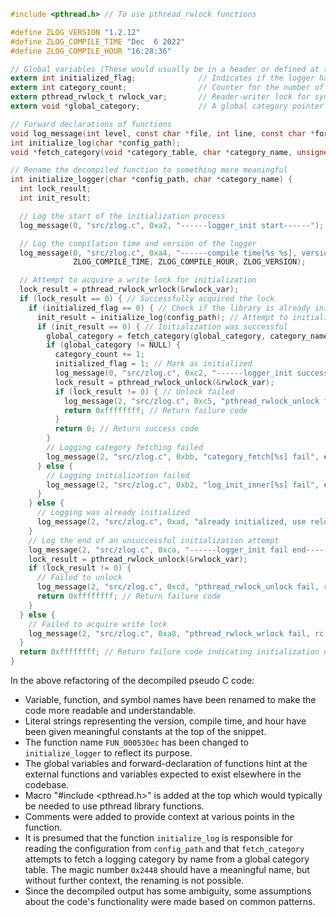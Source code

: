```c
#include <pthread.h> // To use pthread_rwlock functions

#define ZLOG_VERSION "1.2.12"
#define ZLOG_COMPILE_TIME "Dec  6 2022"
#define ZLOG_COMPILE_HOUR "16:28:36"

// Global variables (These would usually be in a header or defined at top of a C file)
extern int initialized_flag;              // Indicates if the logger has been initialized
extern int category_count;                // Counter for the number of logging categories
extern pthread_rwlock_t rwlock_var;       // Reader-writer lock for synchronizing access
extern void *global_category;             // A global category pointer for logging

// Forward declarations of functions
void log_message(int level, const char *file, int line, const char *format, ...);
int initialize_log(char *config_path);
void *fetch_category(void *category_table, char *category_name, unsigned int unk);

// Rename the decompiled function to something more meaningful
int initialize_logger(char *config_path, char *category_name) {
  int lock_result;
  int init_result;

  // Log the start of the initialization process
  log_message(0, "src/zlog.c", 0xa2, "------logger_init start------");

  // Log the compilation time and version of the logger
  log_message(0, "src/zlog.c", 0xa4, "------compile time[%s %s], version[%s]------",
              ZLOG_COMPILE_TIME, ZLOG_COMPILE_HOUR, ZLOG_VERSION);

  // Attempt to acquire a write lock for initialization
  lock_result = pthread_rwlock_wrlock(&rwlock_var);
  if (lock_result == 0) { // Successfully acquired the lock
    if (initialized_flag == 0) { // Check if the library is already initialized
      init_result = initialize_log(config_path); // Attempt to initialize with config path
      if (init_result == 0) { // Initialization was successful
        global_category = fetch_category(global_category, category_name, 0x2448); // Attempt to fetch the category
        if (global_category != NULL) {
          category_count += 1;
          initialized_flag = 1; // Mark as initialized
          log_message(0, "src/zlog.c", 0xc2, "------logger_init success end------");
          lock_result = pthread_rwlock_unlock(&rwlock_var);
          if (lock_result != 0) { // Unlock failed
            log_message(2, "src/zlog.c", 0xc5, "pthread_rwlock_unlock fail, rc=[%d]", lock_result);
            return 0xffffffff; // Return failure code
          }
          return 0; // Return success code
        }
        // Logging category fetching failed
        log_message(2, "src/zlog.c", 0xbb, "category_fetch[%s] fail", category_name);
      } else {
        // Logging initialization failed
        log_message(2, "src/zlog.c", 0xb2, "log_init_inner[%s] fail", config_path);
      }
    } else {
      // Logging was already initialized
      log_message(2, "src/zlog.c", 0xad, "already initialized, use reload method instead");
    }
    // Log the end of an unsuccessful initialization attempt
    log_message(2, "src/zlog.c", 0xca, "------logger_init fail end------");
    lock_result = pthread_rwlock_unlock(&rwlock_var);
    if (lock_result != 0) {
      // Failed to unlock
      log_message(2, "src/zlog.c", 0xcd, "pthread_rwlock_unlock fail, rc=[%d]", lock_result);
      return 0xffffffff; // Return failure code
    }
  } else {
    // Failed to acquire write lock
    log_message(2, "src/zlog.c", 0xa8, "pthread_rwlock_wrlock fail, rc[%d]", lock_result);
  }
  return 0xffffffff; // Return failure code indicating initialization did not happen
}
```

In the above refactoring of the decompiled pseudo C code:

- Variable, function, and symbol names have been renamed to make the code more readable and understandable.
- Literal strings representing the version, compile time, and hour have been given meaningful constants at the top of the snippet.
- The function name `FUN_000530ec` has been changed to `initialize_logger` to reflect its purpose.
- The global variables and forward-declaration of functions hint at the external functions and variables expected to exist elsewhere in the codebase.
- Macro "#include <pthread.h>" is added at the top which would typically be needed to use pthread library functions.
- Comments were added to provide context at various points in the function.
- It is presumed that the function `initialize_log` is responsible for reading the configuration from `config_path` and that `fetch_category` attempts to fetch a logging category by name from a global category table. The magic number `0x2448` should have a meaningful name, but without further context, the renaming is not possible.
- Since the decompiled output has some ambiguity, some assumptions about the code's functionality were made based on common patterns.